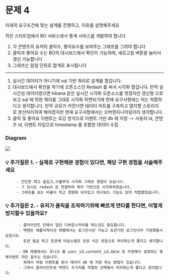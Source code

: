 # 문제 4

아래의 요구조건에 맞는 설계를 진행하고, 이유를 설명해주세요

작은 스타트업에서 BO 서비스에서 통계 서비스를 개발하여 합니다

1. 각 콘텐츠의 유저의 클릭수, 좋아요수를 보여주는 그래프를 그려야 합니다
2. 클릭과 좋아요 수는 BO의 대시보드에서 확인이 가능하며, 새로고침 버튼을 눌러서 갱신 가능합니다
3. 그래프는 일일 단위로 합계로 표시됩니다

---
1. 실시간 데이터가 아니기에 sql 기반 쿼리로 설계를 할겁니다.
2. 대시보드에서 확인을 하기에 오픈소스인 Redash 를 써서 시각화 할겁니다.
   만약 실시간성 데이터였으면 kibana 같은 실시간 시각화 오픈소스를 썻겠지만
   갱신형 으로 보고 sql 에 의한 쿼리를 그대로 시각화 하면되기에 현재 요구사항에는
   저는 적합하다고 생각합니다. 만약 규모가 커진다면 데이터 마트를 구축하고 열지향 스토리지
   로 분산처리하여 해야겠지만 현재 요구사항에서는 오버엔지니어링이라 생각합니다.
3. 클릭 및 좋아요 이벤트는 로깅 방식으로 이벤트 기반 db 에 저장 -> 사용자 id, 콘텐츠 id, 이벤트 타입으로 timestamp 를 포함한 데이터 수집

### Diagram
<img src="https://lh3.googleusercontent.com/fife/ALs6j_GYzaA-qgrlKTMBWMqbVlTcC4r1BfrZprjqsqB11cbxaYZ5DIbjnvX-dKI1DfkDRFrFfKYVCwdHOEUKAsObu9PdWXG6N09l7yeTRvMNsluelX_wGPiNMNEZsnXk-pxTaSRnnsmczi8SPMf1VY4dwxOSrR6MgpGOwJO_RzqTSH57VXugdlYrF1H8ekgpqIMXOjhLTtW8pKU2mmR7PU5DHvP1iBBvmOwAmxVG9g2DJu_fvIWgC-zYe5SA_xuBsU92zoOjHzy7N5LSnWsM2qt5toZfWyfv6P8l6m_F1OhXjDd_0tvihV8nmYuNNT2zBFj8qN2zU5i8Aq89IOFjkLfXHPPHn9NgccOILg_rjoZgxO1X7crRAx40UVDYG1WO2uqeQnkmNc05kxIlwfLR4qQJXFU6g_1WTqUnrnDYHbPP3_oicPj4fUXZtjGrnTycwdPfkX2NUI9o9hv9kPDXopCVfSQ8XiV4I3nisGqNX-tzwJ1cD_iN_vqtFEBQEWkt6642jEtw5_Tzfbg0LsNdNfmocDCSJrWKGR9Cgw8SszrYzDyHuOWvbngbOa6NqWpdmk7_wuvqaVupnLB482mvirw0jmUf7IdcAYqJsH42jO2AGVFo6BTBPLMhzUo0kjctQBSETIsfvmcElQVckMgFB_mHsn8l9xPh_Tx9zpEnqlB36SeebujvOYvPARlSLEJrHvRgdHxBy0xIVa_QkguS1OOzzCzZno6sG6E1_qiUKxGVCVhyTzdCFS0rilirA01rouxPAhl20FYD_mtKZgnCNniEkSzLxmiBf0arxkY8BKjVnzucnV_j5nrs6kUso0wjsgdeEOIXzF-kkCW-SFjGfjXdXsliFyKpjaKGfEkuxrTggXphISGHTcPQbzyxwHuqTMqLYYm1hPIPXBi4j6r04EfOrZm5ZGi2MGwgRzzbkIZ0vuAT5XEKScAYlq1pSn31PnW-tai4QUCidezMP3Ov7dJts-RUPXCtM_wD8AXg7pc_OG3YUugGxpxsNJAKvkpAzRTfTQeLKixMTtsDxlfvPvJsjsCmnzI60JXfi5XQJL9UvMOPeRZsjK2yyySBjRnWiMTv4nX43xr8Buz3dBTwVzT4ZibBv33AOdJJWppSiE0DWd5Lb6VuiMNMNknHbgzzFOfvKvCbD9KSO6LAUd5faz2LycDzn6P2C_giIRVaAVRkuAO55CqnLqZaEV1PyQAUFzaeamjL2iDKTYdNALSltPgdlGLqpBAuAT25CJfMNJQf23F0sWPSi4ZmcLCGGYh_bRFy057_XdSn_hLhB7adkU_Vo89G_IMsu8cJ90phetqbrAlyDeBfbKIVrIuWbUMiyASLRCXGo4n96Q7j9g1hZYcqe-qY81TXJYfwqVQjZ6rcFbEyiwMMiQpQ1aV7ISyMeUKQB8Zo75pSrTlEgEerGE1f3eGfnsdDmeTF-oWS-TBegNFbczK_IdJYhgk5tByIoUtpZA18pG9zETeOGMjL-Cf6QlP6055_vzpBjs1CutFVXyDqYL6xT40ojX-lO0n3TvdJt9sKX0IY6qHllXtI9HEoUKPPVRRbo8p3msDtiZas2xb71szOEAO6QHU-18Y5NOMCUc7D79TD=w1920-h934">
   

### 💡 추가질문 1. - 실제로 구현해본 경험이 있다면, 해당 구현 경험을 서술해주세요
         - 간단한 재고 출입고,수불부의 시각화 그래프 경험이 있습니다.
         - 그 당시도 redash 로 연결하여 쿼리 기반으로 시각화하였습니다.
         - 그래프를 보는 비율이 적고 경량화 되어있고 대시보드 기능도 있어 적합했었습니다.

### 💡 추가질문 2. - 유저가 클릭을 조작하기위해 빠르게 연타를 한다면, 어떻게 방지할수 있을까요?
          - 클라이언트 단에서 일단 디바운스처리를 하는것도 중요합니다.
          - 백엔든 애플리케이션 레벨에서는 로그인시만 가능고 토큰기반 로그인이라 가정했을시 요청시도 
            토큰 발급 하고 토큰에 타임스탬프 만료 시간 포함으로 처리하는게 좋다고 생각합니다.
          - DB 레벨에서는 유니크 를 user_id,content_id,date 로 지정해서 설정하는 중복이벤트 차단 할수는 있습니다.
            위에서 처럼 이벤트를 원시 데이터 db 에 저장 하는 방법이 있습니다.
          - 그래서 클라이언트와 백엔드 두가지를 적절히 선택해서 처리하는게 좋다고 생각합니다.
